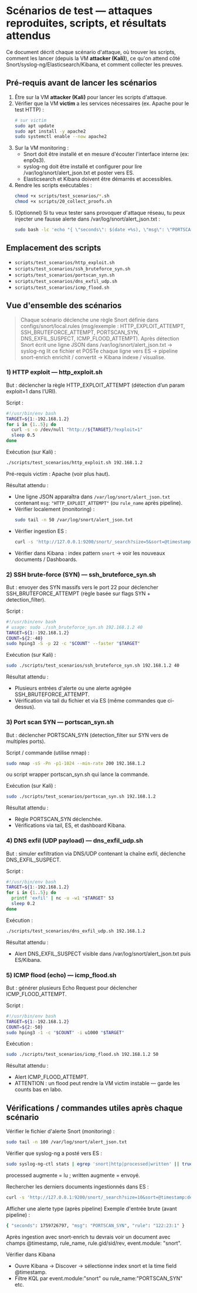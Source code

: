 # Scénarios de test — attaques reproduites, scripts, et résultats attendus

Ce document décrit chaque scénario d'attaque, où trouver les scripts, comment les lancer (depuis la VM **attacker (Kali)**), ce qu'on attend côté Snort/syslog-ng/Elasticsearch/Kibana, et comment collecter les preuves.

## Pré-requis avant de lancer les scénarios

1. Être sur la VM **attacker (Kali)** pour lancer les scripts d'attaque.  
2. Vérifier que la VM **victim** a les services nécessaires (ex. Apache pour le test HTTP) :
   ```bash
   # sur victim
   sudo apt update
   sudo apt install -y apache2
   sudo systemctl enable --now apache2
   ```
3. Sur la VM monitoring :
   - Snort doit être installé et en mesure d'écouter l'interface interne (ex: enp0s3).
   - syslog-ng doit être installé et configurer pour lire /var/log/snort/alert_json.txt et poster vers ES.
   - Elasticsearch et Kibana doivent être démarrés et accessibles.
4. Rendre les scripts exécutables :
   ```bash
   chmod +x scripts/test_scenarios/*.sh
   chmod +x scripts/20_collect_proofs.sh
   ```
5. (Optionnel) Si tu veux tester sans provoquer d'attaque réseau, tu peux injecter une fausse alerte dans /var/log/snort/alert_json.txt :
   ```bash
   sudo bash -lc 'echo "{ \"seconds\": $(date +%s), \"msg\": \"PORTSCAN_SYN\", \"rule\": \"122:23:1\" }" >> /var/log/snort/alert_json.txt'
   ```

## Emplacement des scripts
- `scripts/test_scenarios/http_exploit.sh`
- `scripts/test_scenarios/ssh_bruteforce_syn.sh`
- `scripts/test_scenarios/portscan_syn.sh`
- `scripts/test_scenarios/dns_exfil_udp.sh`
- `scripts/test_scenarios/icmp_flood.sh`

## Vue d'ensemble des scénarios
> Chaque scénario déclenche une règle Snort définie dans configs/snort/local.rules (msg/exemple : HTTP_EXPLOIT_ATTEMPT, SSH_BRUTEFORCE_ATTEMPT, PORTSCAN_SYN, DNS_EXFIL_SUSPECT, ICMP_FLOOD_ATTEMPT).
> Après détection Snort écrit une ligne JSON dans /var/log/snort/alert_json.txt → syslog-ng lit ce fichier et POSTe chaque ligne vers ES → pipeline snort-enrich enrichit / convertit → Kibana indexe / visualise.

### 1) HTTP exploit — http_exploit.sh

But : déclencher la règle HTTP_EXPLOIT_ATTEMPT (détection d’un param exploit=1 dans l’URI).

Script :
```bash
#!/usr/bin/env bash
TARGET=${1:-192.168.1.2}
for i in {1..5}; do
  curl -s -o /dev/null "http://${TARGET}/?exploit=1"
  sleep 0.5
done
```

Exécution (sur Kali) :
```bash
./scripts/test_scenarios/http_exploit.sh 192.168.1.2
```

Pré-requis victim : Apache (voir plus haut).

Résultat attendu :
- Une ligne JSON apparaîtra dans `/var/log/snort/alert_json.txt` contenant `msg`: `"HTTP_EXPLOIT_ATTEMPT"` (ou `rule_name` après pipeline).
- Vérifier localement (monitoring) :
  ```bash
  sudo tail -n 50 /var/log/snort/alert_json.txt
  ```
- Vérifier ingestion ES :
  ```bash
  curl -s 'http://127.0.0.1:9200/snort/_search?size=5&sort=@timestamp:desc&pretty'
  ```
- Vérifier dans Kibana : index pattern `snort` → voir les nouveaux documents / Dashboards.

### 2) SSH brute-force (SYN) — ssh_bruteforce_syn.sh

But : envoyer des SYN massifs vers le port 22 pour déclencher SSH_BRUTEFORCE_ATTEMPT (règle basée sur flags SYN + detection_filter).

Script :
```bash
#!/usr/bin/env bash
# usage: sudo ./ssh_bruteforce_syn.sh 192.168.1.2 40
TARGET=${1:-192.168.1.2}
COUNT=${2:-40}
sudo hping3 -S -p 22 -c "$COUNT" --faster "$TARGET"
```

Exécution (sur Kali) :
```bash
sudo ./scripts/test_scenarios/ssh_bruteforce_syn.sh 192.168.1.2 40
```

Résultat attendu :
- Plusieurs entrées d'alerte ou une alerte agrégée SSH_BRUTEFORCE_ATTEMPT.
- Vérification via tail du fichier et via ES (même commandes que ci-dessus).

### 3) Port scan SYN — portscan_syn.sh

But : déclencher PORTSCAN_SYN (detection_filter sur SYN vers de multiples ports).

Script / commande (utilise nmap) :
```bash
sudo nmap -sS -Pn -p1-1024 --min-rate 200 192.168.1.2
```

ou script wrapper portscan_syn.sh qui lance la commande.

Exécution (sur Kali) :
```bash
sudo ./scripts/test_scenarios/portscan_syn.sh 192.168.1.2
```

Résultat attendu :
- Règle PORTSCAN_SYN déclenchée.
- Vérifications via tail, ES, et dashboard Kibana.

### 4) DNS exfil (UDP payload) — dns_exfil_udp.sh

But : simuler exfiltration via DNS/UDP contenant la chaîne exfil, déclenche DNS_EXFIL_SUSPECT.

Script :
```bash
#!/usr/bin/env bash
TARGET=${1:-192.168.1.2}
for i in {1..5}; do
  printf 'exfil' | nc -u -w1 "$TARGET" 53
  sleep 0.2
done
```

Exécution :
```bash
./scripts/test_scenarios/dns_exfil_udp.sh 192.168.1.2
```

Résultat attendu :
- Alert DNS_EXFIL_SUSPECT visible dans /var/log/snort/alert_json.txt puis ES/Kibana.

### 5) ICMP flood (echo) — icmp_flood.sh

But : générer plusieurs Echo Request pour déclencher ICMP_FLOOD_ATTEMPT.

Script :
```bash
#!/usr/bin/env bash
TARGET=${1:-192.168.1.2}
COUNT=${2:-50}
sudo hping3 -1 -c "$COUNT" -i u1000 "$TARGET"
```

Exécution :
```bash
sudo ./scripts/test_scenarios/icmp_flood.sh 192.168.1.2 50
```

Résultat attendu :
- Alert ICMP_FLOOD_ATTEMPT.
- ATTENTION : un flood peut rendre la VM victim instable — garde les counts bas en labo.

## Vérifications / commandes utiles après chaque scénario

Vérifier le fichier d'alerte Snort (monitoring) :
```bash
sudo tail -n 100 /var/log/snort/alert_json.txt
```

Vérifier que syslog-ng a posté vers ES :
```bash
sudo syslog-ng-ctl stats | egrep 'snort|http|processed|written' || true
```

processed augmente = lu ; written augmente = envoyé.

Rechercher les derniers documents ingestionnés dans ES :
```bash
curl -s 'http://127.0.0.1:9200/snort/_search?size=10&sort=@timestamp:desc&pretty'
```

Afficher une alerte type (après pipeline)
Exemple d'entrée brute (avant pipeline) :
```bash
{ "seconds": 1759726797, "msg": "PORTSCAN_SYN", "rule": "122:23:1" }
```

Après ingestion avec snort-enrich tu devrais voir un document avec champs @timestamp, rule_name, rule.gid/sid/rev, event.module: "snort".

Vérifier dans Kibana
- Ouvre Kibana → Discover → sélectionne index snort et la time field @timestamp.
- Filtre KQL par event.module:"snort" ou rule_name:"PORTSCAN_SYN" etc.
